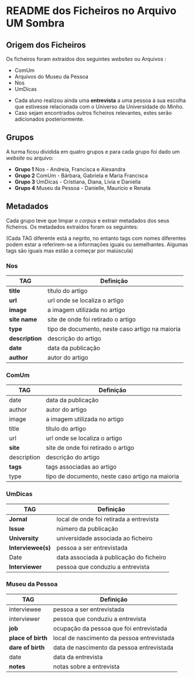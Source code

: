 # README dos Ficheiros no Arquivo UM Sombra

## Origem dos Ficheiros

Os ficheiros foram extraídos dos seguintes _websites_ ou Arquivos : 

* ComUm
* Arquivos do Museu da Pessoa
* Nos
* UmDicas

- Cada aluno realizou ainda uma **entrevista** a uma pessoa à sua escolha que estivesse relacionada com o Universo da Universidade do Minho.
- Caso sejam encontrados outros ficheiros relevantes, estes serão adicionados posteriormente.

##  Grupos

A turma ficou dividida em quatro grupos e para cada grupo foi dado um _website_ ou arquivo:
- **Grupo 1** Nos - Andreia, Francisca e Alexandra
- **Grupo 2** ComUm - Bárbara, Gabriela e Maria Francisca
- **Grupo 3** UmDicas - Cristiana, Diana, Lívia e Daniella
- **Grupo 4** Museu da Pessoa - Danielle, Maurício e Renata

## Metadados

Cada grupo teve que limpar o _corpus_ e extrair metadados dos seus ficheiros. 
Os metadados extraídos foram os seguintes:

(Cada TAG diferente está a negrito, no entanto tags com nomes diferentes podem estar a referirem-se a informações iguais ou semelhantes.
Algumas tags são iguais mas estão a começar por maiúscula)

### **Nos**

| TAG      | Definição   |     
|----------| ---------|
| **title** | título do artigo |
| **url** | url onde se localiza o artigo |
| **image** |  a imagem utilizada no artigo |
| **site name** | site de onde foi retirado o artigo
| **type** | tipo de documento, neste caso artigo na maioria |
| **description** |  descrição do artigo |
| **date**| data da publicação |
| **author**| autor do artigo|


### **ComUm**

| TAG      | Definição   |     
|----------| ---------|
| date| data da publicação |
| author| autor do artigo|
| image |  a imagem utilizada no artigo |
| title | título do artigo |
| url | url onde se localiza o artigo |
| **site** | site de onde foi retirado o artigo |
| description |  descrição do artigo |
| **tags** | tags associadas ao artigo|
| type | tipo de documento, neste caso artigo na maioria |

### **UmDicas**

| TAG      | Definição   |     
|----------| ---------|
| **Jornal**| local de onde foi retirada a entrevista |
| **Issue**| número da publicação|
| **University**|  universidade associada ao ficheiro |
| **Interviewee(s)** | pessoa a ser entrevistada|
| Date| data associada à publicação do ficheiro |
| **Interviewer** | pessoa que conduziu a entrevista |

### **Museu da Pessoa**

| TAG      | Definição   |     
|----------| ---------|
| interviewee|  pessoa a ser entrevistada |
| interviewer | pessoa que conduziu a entrevista |
| **job**| ocupação da pessoa que foi entrevistada|
| **place of birth**|  local de nascimento da pessoa entrevistada|
| **dare of birth** |data de nascimento da pessoa entrevistada|
| date| data da entrevista |
| **notes** | notas sobre a entrevista|

